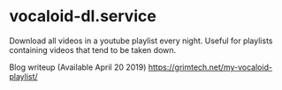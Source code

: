 # vocaloid-dl.service

Download all videos in a youtube playlist every night. Useful for playlists containing videos that tend to be taken down.

Blog writeup (Available April 20 2019) https://grimtech.net/my-vocaloid-playlist/
